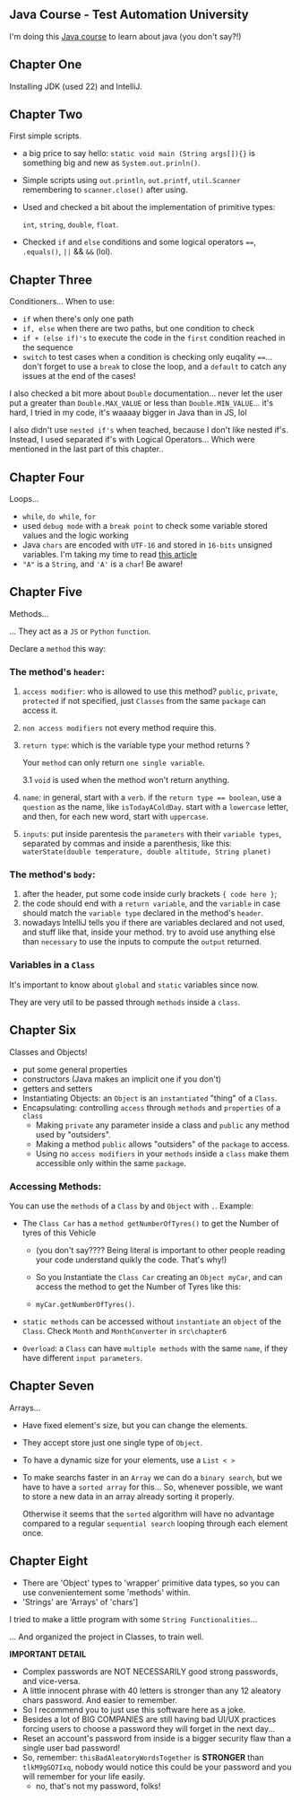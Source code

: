 ## Java Course - Test Automation University

I'm doing this [Java course](https://testautomationu.applitools.com/java-programming-course/) to learn about java (you don't say?!)

## Chapter One

Installing JDK (used 22) and IntelliJ.

## Chapter Two

First simple scripts.

- a big price to say hello: `static void main (String args[]){}` is something big and new as `System.out.prinln()`.
- Simple scripts using `out.println`, `out.printf`, `util.Scanner`
  remembering to `scanner.close()` after using.

- Used and checked a bit about the implementation of primitive types:

  `int`, `string`, `double`, `float`.

- Checked `if` and `else` conditions and some logical operators
  `==`, `.equals()`, `||` && `&&` (lol).

## Chapter Three
Conditioners... When to use:
- `if` when there's only one path
- `if, else` when there are two paths, but one condition to check
- `if + (else if)'s` to execute the code in the `first` condition reached in the sequence
- `switch` to test cases when a condition is checking only euqality `==`... don't forget to use a `break` to close the loop, and a `default` to catch any issues at the end of the cases!

I also checked a bit more about `Double` documentation... never let the user put a  greater than `Double.MAX_VALUE` or less than `Double.MIN_VALUE`... it's hard, I tried in my code, it's waaaay bigger in Java than in JS, lol

I also didn't use `nested if's` when teached, because I don't like nested if's. Instead, I used separated if's with Logical Operators...
Which were mentioned in the last part of this chapter..

## Chapter Four
Loops...
- `while`, `do while`, `for`
- used `debug mode` with a `break point` to check some variable stored values and the logic working
- Java `chars` are encoded with `UTF-16` and stored in `16-bits` unsigned variables.
  I'm taking my time to read [this article](https://www.baeldung.com/java-char-encoding)
- `"A"` is a `String`, and `'A'` is a `char`! Be aware!

## Chapter Five
Methods... 

... They act as a `JS` or `Python` `function`.

Declare a `method` this way:

### The method's `header`:
1. `access modifier`: who is allowed to use this method? `public`, `private`, `protected` 
   if not specified, just `Classes` from the same `package` can access it.

2. `non access modifiers` not every method require this.
3. `return type`: which is the variable type your method returns ?
     
   Your `method` can only return `one single variable`.

    3.1  `void` is used when the method won't return anything.


4. `name`: in general, start with a `verb`. if the `return type == boolean`, use a `question` as the name, like `isTodayAColdDay`.
start with a `lowercase` letter, and then, for each new word, start with `uppercase`.
5. `inputs`: put inside parentesis the `parameters` with their `variable types`, separated by commas and inside a parenthesis, like this: `waterState(double temperature, double altitude, String planet)`

### The method's `body`:
1. after the header, put some code inside curly brackets `{ code here }`;
2. the code should end with a `return variable`, and the `variable` in case should match the `variable type` declared in the method's `header`.
3. nowadays IntelliJ tells you if there are variables declared and not used, and stuff like that, inside your method.
   try to avoid use anything else than `necessary` to use the inputs to compute the `output` returned.

### Variables in a `Class`
It's important to know about `global` and `static` variables since now.

They are very util to be passed through `methods` inside a `class`.

## Chapter Six
Classes and Objects!

- put some general properties
- constructors (Java makes an implicit one if you don't)
- getters and setters
- Instantiating Objects: an `Object` is an `instantiated` "thing" of a `Class`.
- Encapsulating: controlling `access` through `methods` and `properties` of a `class`
  - Making `private` any parameter inside a class and `public` any method used by "outsiders".
  - Making a method `public` allows "outsiders" of the `package` to access.
  - Using no `access modifiers` in your `methods` inside a `class` make them accessible only within the same `package`.

### Accessing Methods:

You can use the `methods` of a `Class` by and `Object` with `.`.
Example:

- The `Class Car` has a `method getNumberOfTyres()` to get the Number of tyres of this Vehicle
  
  - (you don't say???? Being literal is important to other people reading your code understand quikly the code. That's why!)
  
  -  So you Instantiate the `Class Car` creating an `Object myCar`, and can access the method to get the Number of Tyres like this:
  - `myCar.getNumberOfTyres()`.


- `static methods` can be accessed without `instantiate` an `object` of the `Class`. Check `Month` and `MonthConverter` in `src\chapter6`


- `Overload`: a `Class` can have `multiple methods` with the same `name`, if they have different `input parameters`.


## Chapter Seven
Arrays...
- Have fixed element's size, but you can change the elements.
- They accept store just one single type of `Object`.
- To have a dynamic size for your elements, use a `List < >`
- To make searchs faster in an `Array` we can do a `binary search`, but we have to have a `sorted array` for this... So, whenever possible, we want to store a new data in an array already sorting it properly.
  
  Otherwise it seems that the `sorted` algorithm will have no advantage compared to a regular `sequential search` looping through each element once.


## Chapter Eight

- There are 'Object' types to 'wrapper' primitive data types, so you can use convenientement some 'methods' within.
- 'Strings' are 'Arrays' of 'chars']


I tried to make a little program with some `String Functionalities`...

... And organized the project in Classes, to train well.

**IMPORTANT DETAIL**
- Complex passwords are NOT NECESSARILY good strong passwords, and vice-versa.
- A little innocent phrase with 40 letters is stronger than any 12 aleatory chars password. And easier to remember.
- So I recommend you to just use this software here as a joke.
- Besides a lot of BIG COMPANIES are still having bad UI/UX practices forcing users to choose a password they will forget in the next day...
- Reset an account's password from inside is a bigger security flaw than a single user bad password!
- So, remember: `thisBadAleatoryWordsTogether` is **STRONGER** than `tlkM9gGO7Ixq`, nobody would notice this could be your password and you will remember for your life easily.
  - no, that's not my password, folks!